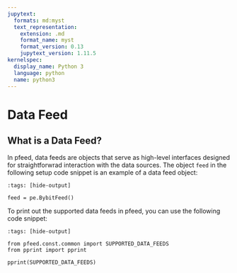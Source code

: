 ```yaml
---
jupytext:
  formats: md:myst
  text_representation:
    extension: .md
    format_name: myst
    format_version: 0.13
    jupytext_version: 1.11.5
kernelspec:
  display_name: Python 3
  language: python
  name: python3
---
```


# Data Feed

## What is a Data Feed?
In pfeed, data feeds are objects that serve as high-level interfaces designed for straightforwrad interaction with the data sources. The object `feed` in the following setup code snippet is an example of a data feed object:
```{code-cell}
:tags: [hide-output]

feed = pe.BybitFeed()
```

To print out the supported data feeds in pfeed, you can use the following code snippet:
```{code-cell}
:tags: [hide-output]

from pfeed.const.common import SUPPORTED_DATA_FEEDS
from pprint import pprint

pprint(SUPPORTED_DATA_FEEDS)
```